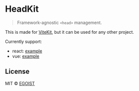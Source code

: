 # HeadKit

> Framework-agnostic `<head>` management.

This is made for [ViteKit](https://github.com/egoist/headkit), but it can be used for any other project.

Currently support:

- react: [example](./playground/test-react/main.tsx)
- vue: [example](./playground/test-vue/main.ts)

## License

MIT &copy; [EGOIST](https://github.com/sponsors/egoist)
